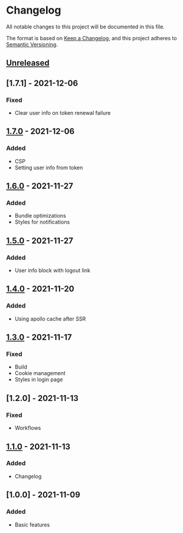 # Changelog

All notable changes to this project will be documented in this file.

The format is based on [Keep a Changelog](https://keepachangelog.com/en/1.0.0/),
and this project adheres to [Semantic Versioning](https://semver.org/spec/v2.0.0.html).

## [Unreleased]

## [1.7.1] - 2021-12-06

### Fixed

-   Clear user info on token renewal failure

## [1.7.0] - 2021-12-06

### Added

-   CSP
-   Setting user info from token

## [1.6.0] - 2021-11-27

### Added

-   Bundle optimizations
-   Styles for notifications

## [1.5.0] - 2021-11-27

### Added

-   User info block with logout link

## [1.4.0] - 2021-11-20

### Added

-   Using apollo cache after SSR

## [1.3.0] - 2021-11-17

### Fixed

-   Build
-   Cookie management
-   Styles in login page

## [1.2.0] - 2021-11-13

### Fixed

-   Workflows

## [1.1.0] - 2021-11-13

### Added

-   Changelog

## [1.0.0] - 2021-11-09

### Added

-   Basic features

[Unreleased]: https://github.com/baarsa/opera-guide-typegraphql/compare/1.7.0...HEAD

[1.7.0]: https://github.com/baarsa/opera-guide-typegraphql/compare/1.6.0...1.7.0

[1.6.0]: https://github.com/baarsa/opera-guide-typegraphql/compare/1.5.0...1.6.0

[1.5.0]: https://github.com/baarsa/opera-guide-typegraphql/compare/1.4.0...1.5.0

[1.4.0]: https://github.com/baarsa/opera-guide-typegraphql/compare/1.3.0...1.4.0

[1.3.0]: https://github.com/baarsa/opera-guide-typegraphql/compare/1.2.0...1.3.0

[1.1.0]: https://github.com/baarsa/opera-guide-typegraphql/compare/1.0.0...1.1.0
